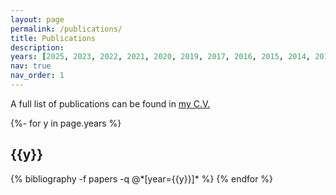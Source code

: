 ```yaml
---
layout: page
permalink: /publications/
title: Publications
description:
years: [2025, 2023, 2022, 2021, 2020, 2019, 2017, 2016, 2015, 2014, 2013, 2012, 2010, 2005, 2003]
nav: true
nav_order: 1
---
```


A full list of publications can be found in [my C.V.](https://annakijas1.github.io/assets/pdf/2024-Kijas_CV-v2.pdf)

<!-- _pages/publications.md -->
<div class="publications">

{%- for y in page.years %}
  <h2 class="year">{{y}}</h2>
  {% bibliography -f papers -q @*[year={{y}}]* %}
{% endfor %}

</div>
